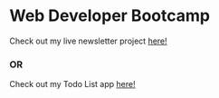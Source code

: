 # Web Developer Bootcamp

Check out my live newsletter project <a href="http://rocky-eyrie-27329.herokuapp.com">here!</a>

### OR

Check out my Todo List app <a href="https://calm-retreat-24867.herokuapp.com">here!</a>
